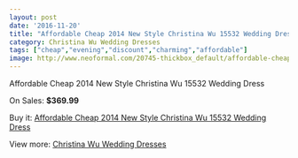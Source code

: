 ```yaml
---
layout: post
date: '2016-11-20'
title: "Affordable Cheap 2014 New Style Christina Wu 15532 Wedding Dress"
category: Christina Wu Wedding Dresses
tags: ["cheap","evening","discount","charming","affordable"]
image: http://www.neoformal.com/20745-thickbox_default/affordable-cheap-2014-new-style-christina-wu-15532-wedding-dress.jpg
---
```

Affordable Cheap 2014 New Style Christina Wu 15532 Wedding Dress

On Sales: **$369.99**
<a href="https://www.neoformal.com/en/christina-wu-wedding-dresses-2014/6655-affordable-cheap-2014-new-style-christina-wu-15532-wedding-dress.html"><amp-img layout="responsive" width="600" height="600" src="//www.neoformal.com/20745-thickbox_default/affordable-cheap-2014-new-style-christina-wu-15532-wedding-dress.jpg" alt="Affordable Cheap 2014 New Style Christina Wu 15532 Wedding Dress 0" /></a>
<a href="https://www.neoformal.com/en/christina-wu-wedding-dresses-2014/6655-affordable-cheap-2014-new-style-christina-wu-15532-wedding-dress.html"><amp-img layout="responsive" width="600" height="600" src="//www.neoformal.com/20748-thickbox_default/affordable-cheap-2014-new-style-christina-wu-15532-wedding-dress.jpg" alt="Affordable Cheap 2014 New Style Christina Wu 15532 Wedding Dress 1" /></a>
<a href="https://www.neoformal.com/en/christina-wu-wedding-dresses-2014/6655-affordable-cheap-2014-new-style-christina-wu-15532-wedding-dress.html"><amp-img layout="responsive" width="600" height="600" src="//www.neoformal.com/20747-thickbox_default/affordable-cheap-2014-new-style-christina-wu-15532-wedding-dress.jpg" alt="Affordable Cheap 2014 New Style Christina Wu 15532 Wedding Dress 2" /></a>
<a href="https://www.neoformal.com/en/christina-wu-wedding-dresses-2014/6655-affordable-cheap-2014-new-style-christina-wu-15532-wedding-dress.html"><amp-img layout="responsive" width="600" height="600" src="//www.neoformal.com/20746-thickbox_default/affordable-cheap-2014-new-style-christina-wu-15532-wedding-dress.jpg" alt="Affordable Cheap 2014 New Style Christina Wu 15532 Wedding Dress 3" /></a>

Buy it: [Affordable Cheap 2014 New Style Christina Wu 15532 Wedding Dress](https://www.neoformal.com/en/christina-wu-wedding-dresses-2014/6655-affordable-cheap-2014-new-style-christina-wu-15532-wedding-dress.html "Affordable Cheap 2014 New Style Christina Wu 15532 Wedding Dress")

View more: [Christina Wu Wedding Dresses](https://www.neoformal.com/en/96-christina-wu-wedding-dresses-2014 "Christina Wu Wedding Dresses")
